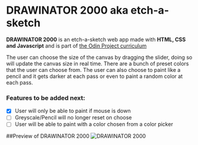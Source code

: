
# DRAWINATOR 2000 aka etch-a-sketch

**DRAWINATOR 2000**  is an etch-a-sketch web app made with **HTML, CSS and Javascript** and is part of [the Odin Project curriculum](https://www.theodinproject.com/lessons/etch-a-sketch-project) 

The user can choose the size of the canvas by dragging the slider, doing so will update the canvas size in real time. 
There are a bunch of preset colors that the user can choose from. 
The user can also choose to paint like a pencil and it gets darker at each pass or even to paint a random color at each pass.

### Features to be added next:
 - [x] User will only be able to paint if mouse is down 
 - [ ] Greyscale/Pencil will no longer reset on choose
 - [ ] User will be able to paint with a color chosen from a color picker

##Preview of DRAWINATOR 2000 
![DRAWINATOR 2000](https://rodpa715.github.io/etch-a-sketch/images/preview.png)